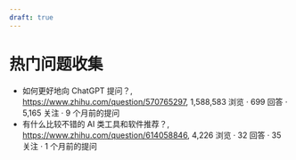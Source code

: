```yaml
---
draft: true
---
```


# 热门问题收集

- 如何更好地向 ChatGPT 提问？, https://www.zhihu.com/question/570765297, 1,588,583 浏览 · 699 回答 · 5,165 关注 · 9 个月前的提问
- 有什么比较不错的 AI 类工具和软件推荐？, https://www.zhihu.com/question/614058846, 4,226 浏览 · 32 回答 · 35 关注 · 1 个月前的提问
